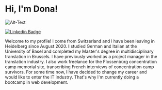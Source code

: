 # Hi, I'm Dona!

![Alt-Text](/Users/dona/Desktop)

[![Linkedin Badge](https://img.shields.io/badge/-LinkedIn-blue?style=social&logo=Linkedin&logoColor=blue&link=[https://www.linkedin.com/feed/?trk=guest_homepage-basic_nav-header-signin)](https://www.linkedin.com/in/donatella-crisante-134372112/)

Welcome to my profile! I come from Switzerland and I have been leaving in Heidelberg since August 2020. I studied German and Italian at the University of Basel and completed my Master's degree in multidisciplinary translation in Brussels. I have previously worked as a project manager in the translation industry. I also work freelance for the Flossenbürg concentration camp memorial site, transcribing French interviews of concentration camp survivors. For some time now, I have decided to change my career and would like to enter the IT industry. That's why I'm currently doing a bootcamp in web development.
